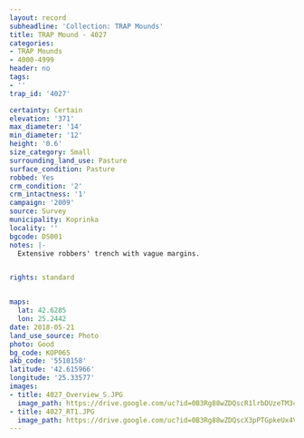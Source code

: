 ```yaml
---
layout: record
subheadline: 'Collection: TRAP Mounds'
title: TRAP Mound - 4027
categories:
- TRAP Mounds
- 4000-4999
header: no
tags:
- ''
trap_id: '4027'

certainty: Certain
elevation: '371'
max_diameter: '14'
min_diameter: '12'
height: '0.6'
size_category: Small
surrounding_land_use: Pasture
surface_condition: Pasture
robbed: Yes
crm_condition: '2'
crm_intactness: '1'
campaign: '2009'
source: Survey
municipality: Koprinka
locality: ''
bgcode: DS001
notes: |-
  Extensive robbers' trench with vague margins.


rights: standard


maps:
  lat: 42.6285
  lon: 25.2442
date: 2018-05-21
land_use_source: Photo
photo: Good
bg_code: КОР065
akb_code: '5510158'
latitude: '42.615966'
longitude: '25.33577'
images:
- title: 4027_Overview_S.JPG
  image_path: https://drive.google.com/uc?id=0B3Rg88wZDQscR1lrbDUzeTM3c0k
- title: 4027_RT1.JPG
  image_path: https://drive.google.com/uc?id=0B3Rg88wZDQscX3pPTGpkeUx4VmM
---
```

